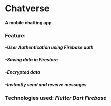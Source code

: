 <h1> Chatverse </h1>
<h4>A mobile chatting app</h4>
<h3>Feature:</h3>
<h5> -User Authentication using Firebase auth</h5>
<h5> -Saving data in Firestore</h5>
<h5> -Encrypted data</h5>
<h5> -Instantly send and reveive messages</h5>
<h3>Technologies used: <i>Flutter Dart Firebase</i></h3>
